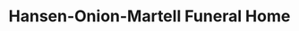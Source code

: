 ---
title: "Hansen-Onion-Martell Funeral Home"
url: /marinette/hansen-onion-martell-funeral-home/
shop: Bestattungen
---